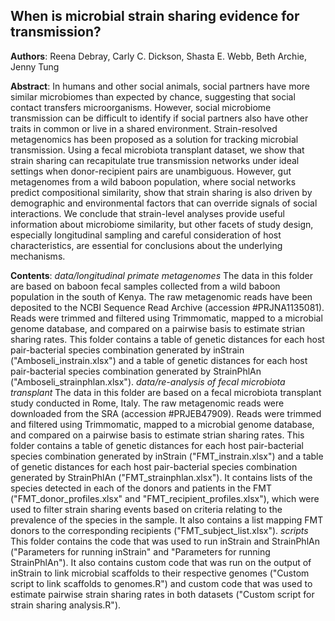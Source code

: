 ## When is microbial strain sharing evidence for transmission?

**Authors**: Reena Debray, Carly C. Dickson, Shasta E. Webb, Beth Archie, Jenny Tung

**Abstract**: In humans and other social animals, social partners have more similar microbiomes than expected by chance, suggesting that social contact transfers microorganisms. However, social microbiome transmission can be difficult to identify if social partners also have other traits in common or live in a shared environment. Strain-resolved metagenomics has been proposed as a solution for tracking microbial transmission. Using a fecal microbiota transplant dataset, we show that strain sharing can recapitulate true transmission networks under ideal settings when donor-recipient pairs are unambiguous. However, gut metagenomes from a wild baboon population, where social networks predict compositional similarity, show that strain sharing is also driven by demographic and environmental factors that can override signals of social interactions. We conclude that strain-level analyses provide useful information about microbiome similarity, but other facets of study design, especially longitudinal sampling and careful consideration of host characteristics, are essential for conclusions about the underlying mechanisms.

**Contents**:
*data/longitudinal primate metagenomes*
  The data in this folder are based on baboon fecal samples collected from a wild baboon population in the south of Kenya. The raw metagenomic reads have been deposited to the NCBI Sequence Read Archive (accession #PRJNA1135081). Reads were trimmed and filtered using Trimmomatic, mapped to a microbial genome database, and compared on a pairwise basis to estimate strian sharing rates. This folder contains a table of genetic distances for each host pair-bacterial species combination generated by inStrain ("Amboseli_instrain.xlsx") and a table of genetic distances for each host pair-bacterial species combination generated by StrainPhlAn ("Amboseli_strainphlan.xlsx").
*data/re-analysis of fecal microbiota transplant*
  The data in this folder are based on a fecal microbiota transplant study conducted in Rome, Italy. The raw metagenomic reads were downloaded from the SRA (accession #PRJEB47909). Reads were trimmed and filtered using Trimmomatic, mapped to a microbial genome database, and compared on a pairwise basis to estimate strian sharing rates. This folder contains a table of genetic distances for each host pair-bacterial species combination generated by inStrain ("FMT_instrain.xlsx") and a table of genetic distances for each host pair-bacterial species combination generated by StrainPhlAn ("FMT_strainphlan.xlsx"). It contains lists of the species detected in each of the donors and patients in the FMT ("FMT_donor_profiles.xlsx" and "FMT_recipient_profiles.xlsx"), which were used to filter strain sharing events based on criteria relating to the prevalence of the species in the sample. It also contains a list mapping FMT donors to the corresponding recipients ("FMT_subject_list.xlsx").
*scripts*
  This folder contains the code that was used to run inStrain and StrainPhlAn ("Parameters for running inStrain" and "Parameters for running StrainPhlAn"). It also contains custom code that was run on the output of inStrain to link microbial scaffolds to their respective genomes ("Custom script to link scaffolds to genomes.R") and custom code that was used to estimate pairwise strain sharing rates in both datasets ("Custom script for strain sharing analysis.R").
